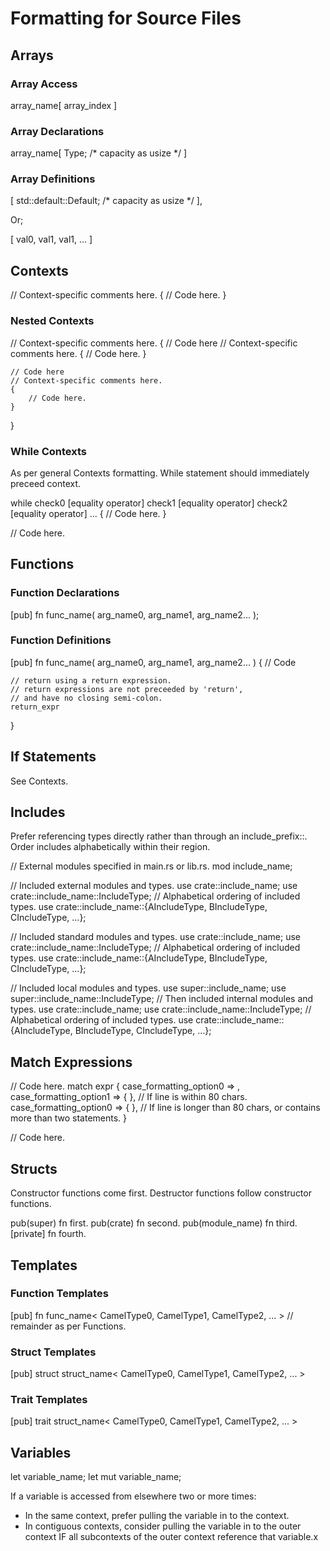 # Formatting for Source Files

## Arrays

### Array Access

array_name[ array_index ]

### Array Declarations

array_name[ Type; /* capacity as usize */ ]

### Array Definitions

[ std::default::Default; /* capacity as usize */ ],

Or;

[ val0, val1, val1, ... ]

## Contexts

// Context-specific comments here.
{
    // Code here.
}

### Nested Contexts

// Context-specific comments here.
{
    // Code here
    // Context-specific comments here.
    {
        // Code here.
    }

    // Code here
    // Context-specific comments here.
    {
        // Code here.
    }
}

### While Contexts

As per general Contexts formatting. While statement should immediately preceed context.

while check0 [equality operator]
    check1 [equality operator]
    check2 [equality operator]
    ...
{
    // Code here.
}

// Code here.

## Functions

### Function Declarations

[pub] fn func_name( arg_name0, arg_name1, arg_name2... );

### Function Definitions

[pub] fn func_name( arg_name0, arg_name1, arg_name2... )
{
    // Code

    // return using a return expression.
    // return expressions are not preceeded by 'return',
    // and have no closing semi-colon.
    return_expr
}

## If Statements

See Contexts.

## Includes

Prefer referencing types directly rather than through an include_prefix::.
Order includes alphabetically within their region.

// External modules specified in main.rs or lib.rs.
mod include_name;

// Included external modules and types.
use crate::include_name;
use crate::include_name::IncludeType;
// Alphabetical ordering of included types.
use crate::include_name::{AIncludeType, BIncludeType, CIncludeType, ...};

// Included standard modules and types.
use crate::include_name;
use crate::include_name::IncludeType;
// Alphabetical ordering of included types.
use crate::include_name::{AIncludeType, BIncludeType, CIncludeType, ...};

// Included local modules and types.
use super::include_name;
use super::include_name::IncludeType;
// Then included internal modules and types.
use crate::include_name;
use crate::include_name::IncludeType;
// Alphabetical ordering of included types.
use crate::include_name::{AIncludeType, BIncludeType, CIncludeType, ...};

## Match Expressions

// Code here.
match expr {
    case_formatting_option0 => ,
    case_formatting_option1 => { }, // If line is within 80 chars.
    case_formatting_option0 => {
    }, // If line is longer than 80 chars, or contains more than two statements.
}

// Code here.

## Structs

Constructor functions come first.
Destructor functions follow constructor functions.

pub(super) fn first.
pub(crate) fn second.
pub(module_name) fn third.
[private] fn fourth.

## Templates

### Function Templates

[pub] fn func_name< CamelType0, CamelType1, CamelType2, ... > // remainder as per Functions.

### Struct Templates

[pub] struct struct_name< CamelType0, CamelType1, CamelType2, ... >

### Trait Templates

[pub] trait struct_name< CamelType0, CamelType1, CamelType2, ... >

## Variables

let variable_name;
let mut variable_name;

If a variable is accessed from elsewhere two or more times:
* In the same context, prefer pulling the variable in to the context.
* In contiguous contexts, consider pulling the variable in to the outer context IF all subcontexts of the outer context reference that variable.x
